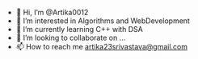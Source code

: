- 👋 Hi, I’m @Artika0012
- 👀 I’m interested in Algorithms and WebDevelopment
- 🌱 I’m currently learning C++ with DSA 
- 💞️ I’m looking to collaborate on ...
- 📫 How to reach me artika23srivastava@gmail.com

<!---
Artika0012/Artika0012 is a ✨ special ✨ repository because its `README.md` (this file) appears on your GitHub profile.
You can click the Preview link to take a look at your changes.
--->
